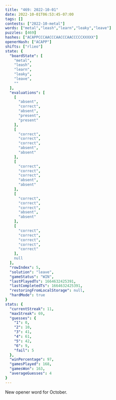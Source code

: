 ```yaml
---
title: "469: 2022-10-01"
date: 2022-10-01T06:53:45-07:00
tags: []
contests: ["2022-10-metal"]
words: ["metal","leash","learn","leaky","leave"]
puzzles: [469]
hashes: ["ACAPPCCCAACCCAACCCAACCCCCXXXXX"]
openerHash: ["ACAPP"]
shifts: ["rlieo"]
state: {
  "boardState": [
    "metal",
    "leash",
    "learn",
    "leaky",
    "leave",
    ""
  ],
  "evaluations": [
    [
      "absent",
      "correct",
      "absent",
      "present",
      "present"
    ],
    [
      "correct",
      "correct",
      "correct",
      "absent",
      "absent"
    ],
    [
      "correct",
      "correct",
      "correct",
      "absent",
      "absent"
    ],
    [
      "correct",
      "correct",
      "correct",
      "absent",
      "absent"
    ],
    [
      "correct",
      "correct",
      "correct",
      "correct",
      "correct"
    ],
    null
  ],
  "rowIndex": 5,
  "solution": "leave",
  "gameStatus": "WIN",
  "lastPlayedTs": 1664632425391,
  "lastCompletedTs": 1664632425391,
  "restoringFromLocalStorage": null,
  "hardMode": true
}
stats: {
  "currentStreak": 11,
  "maxStreak": 69,
  "guesses": {
    "1": 0,
    "2": 10,
    "3": 41,
    "4": 61,
    "5": 42,
    "6": 9,
    "fail": 5
  },
  "winPercentage": 97,
  "gamesPlayed": 168,
  "gamesWon": 163,
  "averageGuesses": 4
}
---
```


<!-- more -->
New opener word for October. 
